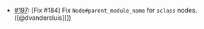 * [#197](https://github.com/rubocop-hq/rubocop-ast/pull/197): [Fix #184] Fix `Node#parent_module_name` for `sclass` nodes. ([@dvandersluis][])
